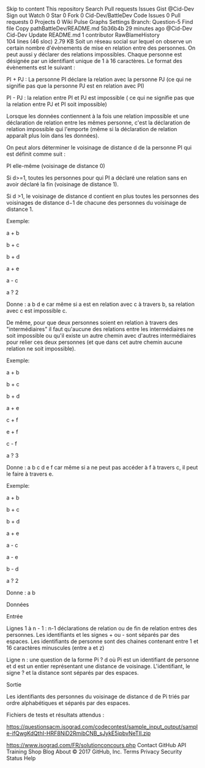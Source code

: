 Skip to content
This repository
Search
Pull requests
Issues
Gist
 @Cid-Dev
 Sign out
 Watch 0
  Star 0
  Fork 0 Cid-Dev/BattleDev
 Code  Issues 0  Pull requests 0  Projects 0  Wiki  Pulse  Graphs  Settings
Branch: Question-5 Find file Copy pathBattleDev/README.md
5b36b4b  29 minutes ago
@Cid-Dev Cid-Dev Update README.md
1 contributor
RawBlameHistory     
104 lines (46 sloc)  2.79 KB
Soit un réseau social sur lequel on observe un certain nombre d'évènements de mise en relation entre des personnes. On peut aussi y déclarer des relations impossibles. Chaque personne est désignée par un identifiant unique de 1 à 16 caractères. Le format des évènements est le suivant :

PI + PJ : La personne PI déclare la relation avec la personne PJ (ce qui ne signifie pas que la personne PJ est en relation avec PI)

PI - PJ : la relation entre PI et PJ est impossible ( ce qui ne signifie pas que la relation entre PJ et PI soit impossible)

Lorsque les données contiennent à la fois une relation impossible et une déclaration de relation entre les mêmes personne, c'est la déclaration de relation impossible qui l'emporte (même si la déclaration de relation apparaît plus loin dans les données).

On peut alors déterminer le voisinage de distance d de la personne PI qui est définit comme suit :

PI elle-même (voisinage de distance 0)

Si d>=1, toutes les personnes pour qui PI a déclaré une relation sans en avoir déclaré la fin (voisinage de distance 1).

Si d >1, le voisinage de distance d contient en plus toutes les personnes des voisinages de distance d−1 de chacune des personnes du voisinage de distance 1.

Exemple:

a + b

b + c

b + d

a + e

a - c

a ? 2

Donne : a b d e car même si a est en relation avec c à travers b, sa relation avec c est impossible c.

De même, pour que deux personnes soient en relation à travers des "intermédiaires" il faut qu'aucune des relations entre les intermédiaires ne soit impossible ou qu'il existe un autre chemin avec d'autres intermédiaires pour relier ces deux personnes (et que dans cet autre chemin aucune relation ne soit impossible).

Exemple:

a + b

b + c

b + d

a + e

c + f

e + f

c - f

a ? 3

Donne : a b c d e f car même si a ne peut pas accéder à f à travers c, il peut le faire à travers e.

Exemple:

a + b

b + c

b + d

a + e

a - c

a - e

b - d

a ? 2

Donne : a b

Données

Entrée

Lignes 1 à n - 1 : n-1 déclarations de relation ou de fin de relation entres des personnes. Les identifiants et les signes + ou - sont séparés par des espaces. Les identifiants de personne sont des chaines contenant entre 1 et 16 caractères minuscules (entre a et z)

Ligne n : une question de la forme Pi ? d où Pi est un identifiant de personne et d est un entier représentant une distance de voisinage. L'identifiant, le signe ? et la distance sont séparés par des espaces.

Sortie

Les identifiants des personnes du voisinage de distance d de Pi triés par ordre alphabétiques et séparés par des espaces.

Fichiers de tests et résultats attendus :

https://questionsacm.isograd.com/codecontest/sample_input_output/sample-ifQwgKdQthI-HRF8NiD2RmibCNB_sJykE5ipbvNeTII.zip

https://www.isograd.com/FR/solutionconcours.php
Contact GitHub API Training Shop Blog About
© 2017 GitHub, Inc. Terms Privacy Security Status Help
